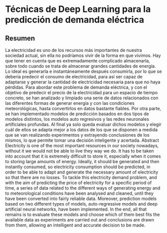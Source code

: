 # Técnicas de Deep Learning para la predicción de demanda eléctrica
## Resumen
La electricidad es uno de los recursos más importantes de nuestra sociedad actual, sin ella 
no podríamos vivir de la forma en que vivimos. Hay que tener en cuenta que es 
extremadamente complicado almacenarla, sobre todo cuando se trata de almacenar grandes 
cantidades de energía. Lo ideal es generarla e instantáneamente después consumirla, por lo 
que se debería predecir el consumo de electricidad, para así ser capaz de adaptarse y generar 
la cantidad de electricidad necesaria para que no haya pérdidas. 
Para abordar este problema de demanda eléctrica, y con el objetivo de predecir el precio 
de la electricidad para un espacio de tiempo concreto, se han analizado y limpiado una serie de 
datos relacionados con las diferentes formas de generar energía y con las condiciones 
meteorológicas, hasta convertirlos en datos bastante fiables. Por otra parte, se han 
implementado modelos de predicción basados en dos tipos de modelos distintos, los modelos 
auto regresivos y las redes neuronales artificiales profundas.
Al final ya solo queda evaluar dichos modelos y elegir cuál de ellos se adapta mejor a los 
datos de los que se disponen a medida que se van realizando experimentos y extrayendo 
conclusiones de los mismos, lo que permite tomar una decisión inteligente y acertada.
Abstract
Electricity is one of the most important resources in our society nowadays, without it we
would not be able to live they way we do. It has to be taken into account that it is extremely 
difficult to store it, especially when it comes to storing large amounts of energy. Ideally, it 
should be generated and then instantly consumed, so electricity consumption should be 
predicted, in order to be able to adapt and generate the necessary amount of electricity so 
that there are no losses.
To tackle this electricity demand problem, and with the aim of predicting the price of 
electricity for a specific period of time, a series of data related to the different ways of 
generating energy and to meteorological conditions have been analysed and cleaned, until 
they have been converted into fairly reliable data. Moreover, prediction models based on two 
different types of models, auto-regressive models and deep artificial neural networks, have 
been implemented.
In the end, all that remains is to evaluate these models and choose which of them best fits 
the available data as experiments are carried out and conclusions are drawn from them, 
allowing an intelligent and accurate decision to be made.
